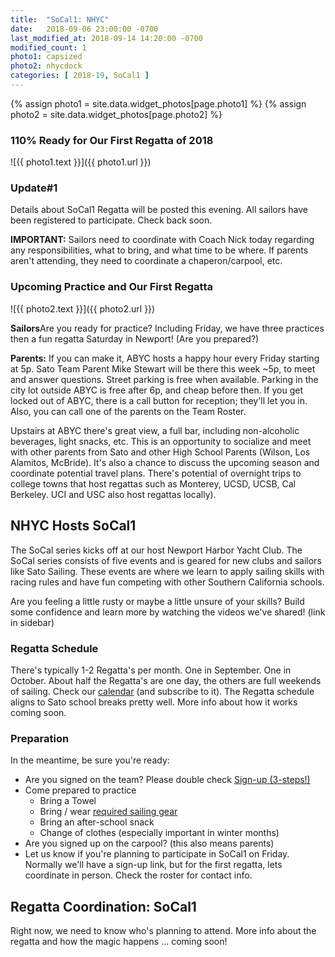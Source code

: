```yaml
---
title:  "SoCal1: NHYC"
date:   2018-09-06 23:00:00 -0700
last_modified_at: 2018-09-14 14:20:00 -0700
modified_count: 1
photo1: capsized
photo2: nhycdock
categories: [ 2018-19, SoCal1 ]
---
```

{% assign photo1 = site.data.widget_photos[page.photo1] %}
{% assign photo2 = site.data.widget_photos[page.photo2] %}


### 110% Ready for Our First Regatta of 2018
![{{ photo1.text }}]({{ photo1.url }})

<div class="alert alert-info">
<h3>Update#1</h3>
<p>Details about SoCal1 Regatta will be posted this evening. All sailors have been registered to participate. Check back soon.</p>
<p><strong>IMPORTANT:</strong> Sailors need to coordinate with Coach Nick today regarding any responsibilities, what to bring, and what time to be where. If parents aren't attending, they need to coordinate a chaperon/carpool, etc.</p>
</div>


<!--more-->


### Upcoming Practice and Our First Regatta

![{{ photo2.text }}]({{ photo2.url }})


<div class="alert alert-info">
<p><strong>Sailors</strong>Are you ready for practice? Including Friday, we have three practices then a fun regatta Saturday in Newport! (Are you prepared?)</p>

<p><strong>Parents:</strong> If you can make it, ABYC hosts a happy hour every Friday starting at 5p. Sato Team Parent Mike Stewart will be there this week ~5p, to meet and answer questions.  Street parking is free when available. Parking in the city lot outside ABYC is free after 6p, and cheap before then. If you get locked out of ABYC, there is a call button for reception; they'll let you in. Also, you can call one of the parents on the Team Roster. </p>

<p>Upstairs at ABYC there's great view, a full bar, including non-alcoholic beverages, light snacks, etc. This is an opportunity to socialize and meet with other parents from Sato and other High School Parents (Wilson, Los Alamitos, McBride). It's also a chance to discuss the upcoming season and coordinate potential travel plans. There's potential of overnight trips to college towns that host regattas such as Monterey, UCSD, UCSB, Cal Berkeley. UCI and USC also host regattas locally).</p>
</div>


## NHYC Hosts SoCal1

The SoCal series kicks off at our host Newport Harbor Yacht Club. The SoCal series consists of five events and is geared for new clubs and sailors like Sato Sailing. These events are where we learn to apply sailing skills with racing rules and have fun competing with other Southern California schools.

Are you feeling a little rusty or maybe a little unsure of your skills? Build some confidence and learn more by watching the videos we've shared! (link in sidebar)

### Regatta Schedule

There's typically 1-2 Regatta's per month. One in September. One in October. About half the Regatta's are one day, the others are full weekends of sailing. Check our [calendar](/calendar/) (and subscribe to it). The Regatta schedule aligns to Sato school breaks pretty well. More info about how it works coming soon.

### Preparation

In the meantime, be sure you're ready:

-   Are you signed on the team? Please double check [Sign-up (3-steps!)](/about/)
-   Come prepared to practice
    -   Bring a Towel
    -   Bring / wear [required sailing gear](/apparel/)
    -   Bring an after-school snack
    -   Change of clothes (especially important in winter months)
-   Are you signed up on the carpool? (this also means parents)
-   Let us know if you're planning to participate in SoCal1 on Friday. Normally we'll have a sign-up link, but for the first regatta, lets coordinate in person. Check the roster for contact info.

## Regatta Coordination: SoCal1

Right now, we need to know who's planning to attend. More info about the regatta and how the magic happens ... coming soon!
